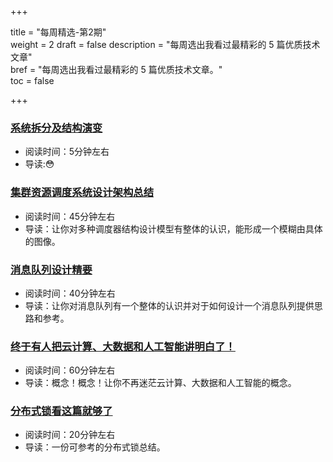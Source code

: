 +++

title = "每周精选-第2期"  
weight = 2
draft = false
description = "每周选出我看过最精彩的 5 篇优质技术文章"  
bref = "每周选出我看过最精彩的 5 篇优质技术文章。"  
toc = false

+++

### <font color=#3998e2>[系统拆分及结构演变](http://www.linkedkeeper.com/detail/blog.action?bid=1108&hmsr=toutiao.io&utm_medium=toutiao.io&utm_source=toutiao.io)</font>
- 阅读时间：5分钟左右
- 导读:😳

### <font color=#3998e2>[集群资源调度系统设计架构总结](https://io-meter.com/2018/02/09/A-summary-of-designing-schedulers/?hmsr=toutiao.io&utm_medium=toutiao.io&utm_source=toutiao.io)</font>
- 阅读时间：45分钟左右
- 导读：让你对多种调度器结构设计模型有整体的认识，能形成一个模糊由具体的图像。

### <font color=#3998e2>[消息队列设计精要](https://tech.meituan.com/mq-design.html?hmsr=toutiao.io&utm_medium=toutiao.io&utm_source=toutiao.io?hmsr=toutiao.io&utm_medium=toutiao.io&utm_source=toutiao.io)</font>
- 阅读时间：40分钟左右
- 导读：让你对消息队列有一个整体的认识并对于如何设计一个消息队列提供思路和参考。

### <font color=#3998e2>[终于有人把云计算、大数据和人工智能讲明白了！](https://mp.weixin.qq.com/s/UOG30W15XV4f6zpdYCDlnA?scene=25#wechat_redirect)</font>
- 阅读时间：60分钟左右
- 导读：概念！概念！让你不再迷茫云计算、大数据和人工智能的概念。

### <font color=#3998e2>[分布式锁看这篇就够了](http://www.54tianzhisheng.cn/2018/04/24/Distributed_lock/?hmsr=toutiao.io&utm_medium=toutiao.io&utm_source=toutiao.io)</font>
- 阅读时间：20分钟左右
- 导读：一份可参考的分布式锁总结。
